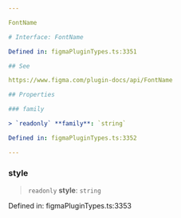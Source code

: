 ```yaml
---

FontName

# Interface: FontName

Defined in: figmaPluginTypes.ts:3351

## See

https://www.figma.com/plugin-docs/api/FontName

## Properties

### family

> `readonly` **family**: `string`

Defined in: figmaPluginTypes.ts:3352

---
```


### style

> `readonly` **style**: `string`

Defined in: figmaPluginTypes.ts:3353
